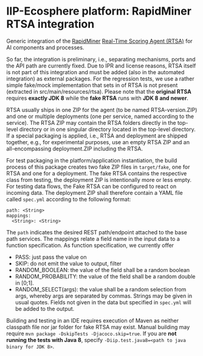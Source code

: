 # IIP-Ecosphere platform: RapidMiner RTSA integration

Generic integration of the [RapidMiner](https://rapidminer.com) [Real-Time Scoring Agent (RTSA)](https://docs.rapidminer.com/latest/scoring-agent/install/) for AI components and processes.

So far, the integration is preliminary, i.e., separating mechanisms, ports and the API path are currently fixed. Due to IPR and license reasons, RTSA itself is not part of this integration and must be added (also in the automated  integration) as external packages. For the regression tests, we use a rather simple fake/mock implementation that sets in of RTSA is not present (extracted in src/main/resources/rtsa). Please note that the **original RTSA** requires **exactly JDK 8** while the **fake RTSA** runs with **JDK 8 and newer**.

RTSA usually ships in one ZIP for the agent (to be named RTSA-version.ZIP) and one or multiple deployments (one per service, named according to the service). The RTSA ZIP may contain the RTSA folders directly in the top-level directory or in one singular directory located in the top-level directory. If a special packaging is applied, i.e., RTSA and deployment are shipped together, e.g., for experimental purposes, use an empty RTSA ZIP and an all-encompassing deployment.ZIP including the RTSA.

For test packaging in the platform/application instantiation, the build process of this package creates two fake ZIP files in `target/fake`, one for RTSA and one for a deployment. The fake RTSA contains the respective class from testing, the deployment ZIP is intentionally more or less empty. For testing data flows, the Fake RTSA can be configured to react on incoming data. The deployment ZIP shall therefore contain a YAML file called `spec.yml` according to the following format:

    path: <String>
    mappings:
      <String>: <String>

The `path` indicates the desired REST path/endpoint attached to the base path services. The mappings relate a field name in the input data to a function specification. As function specification, we currently offer 
- PASS: just pass the value on
- SKIP: do not emit the value to output, filter
- RANDOM_BOOLEAN: the value of the field shall be a random boolean
- RANDOM_PROBABILITY: the value of the field shall be a random double in [0;1]. 
- RANDOM_SELECT(args): the value shall be a random selection from args, whereby args are separated by commas. Strings may be given in usual quotes.
Fields not given in the data but specified in `spec.yml` will be added to the output. 

Building and testing in an IDE requires execution of Maven as neither classpath file nor jar folder for fake RTSA may exist.
Manual building may require `mvn package -DskipTests -Djacoco.skip=true`. If you are **not running the tests with Java 8**, specify `-Diip.test.java8=<path to java binary for JDK 8>`.

